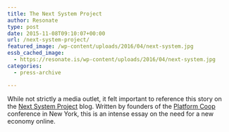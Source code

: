 ```yaml
---
title: The Next System Project
author: Resonate
type: post
date: 2015-11-08T09:10:07+00:00
url: /next-system-project/
featured_image: /wp-content/uploads/2016/04/next-system.jpg
essb_cached_image:
  - https://resonate.is/wp-content/uploads/2016/04/next-system.jpg
categories:
  - press-archive

---
```

While not strictly a media outlet, it felt important to reference this story on the <a href="http://www.thenextsystem.org/the-internet-needs-a-new-economy/" target="_blank" rel="noopener noreferrer">Next System Project</a> blog. Written by founders of the <a href="http://platformcoop.net/" target="_blank" rel="noopener noreferrer">Platform Coop</a> conference in New York, this is an intense essay on the need for a new economy online.